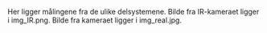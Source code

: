 Her ligger målingene fra de ulike delsystemene.
Bilde fra IR-kameraet ligger i img_IR.png.
Bilde fra kameraet ligger i img_real.jpg.
